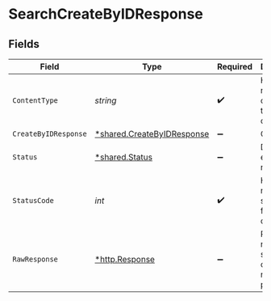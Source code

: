 # SearchCreateByIDResponse


## Fields

| Field                                                                          | Type                                                                           | Required                                                                       | Description                                                                    |
| ------------------------------------------------------------------------------ | ------------------------------------------------------------------------------ | ------------------------------------------------------------------------------ | ------------------------------------------------------------------------------ |
| `ContentType`                                                                  | *string*                                                                       | :heavy_check_mark:                                                             | HTTP response content type for this operation                                  |
| `CreateByIDResponse`                                                           | [*shared.CreateByIDResponse](../../../pkg/models/shared/createbyidresponse.md) | :heavy_minus_sign:                                                             | OK                                                                             |
| `Status`                                                                       | [*shared.Status](../../../pkg/models/shared/status.md)                         | :heavy_minus_sign:                                                             | Default error response                                                         |
| `StatusCode`                                                                   | *int*                                                                          | :heavy_check_mark:                                                             | HTTP response status code for this operation                                   |
| `RawResponse`                                                                  | [*http.Response](https://pkg.go.dev/net/http#Response)                         | :heavy_minus_sign:                                                             | Raw HTTP response; suitable for custom response parsing                        |